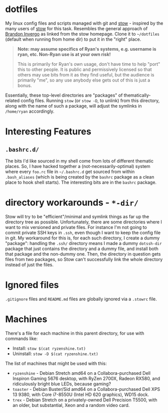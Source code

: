 # dotfiles
My linux config files and scripts managed with git and [stow][] - inspired by the many users of [stow][] for this task.
Resembles the general approach of [Brandon Invergo][] as linked from the stow homepage.
Clone it to `~/dotfiles` (default when running from home dir) to put it in the "right" place.

> **Note: may assume specifics of Ryan's systems, e.g. username is ryan, etc. Non-Ryan use is at your own risk!**
>
> This is primarily for Ryan's own usage, don't have time to help "port" this to other people.
> It is public and permissively licensed so that others may use bits from it as they find useful,
> but the audience is primarily "me", so any use anybody else gets out of this is just a bonus.


Essentially, these top-level directories are "packages" of thematically-related config files.
Running `stow` (or `stow -D`, to unlink) from this directory, along with the name of such a package,
will adjust the symlinks in `/home/ryan` accordingly.

[Brandon Invergo]: http://brandon.invergo.net/news/2012-05-26-using-gnu-stow-to-manage-your-dotfiles.html

# Interesting Features

## `.bashrc.d/`
The bits I'd like sourced in my shell come from lots of different thematic places.
So, I have hacked together a (not-necessarily-optimal) system where
every `foo.rc` file in `~/.bashrc.d` get sourced from within `.bash_aliases`
(which is being created by the `bashrc` package as a clean place to hook shell starts).
The interesting bits are in the `bashrc` package.

# directory workarounds - `*-dir/`
Stow will try to be "efficient"/minimal and symlink things as far up the directory tree as possible.
Unfortunately, there are some directories where I want to mix versioned and private files.
For instance I'm not going to commit private SSH keys in `.ssh`,
even though I want to keep the config file in git.
My workaround for this is, for each such directory, I create a dummy "package":
handling the `.ssh/` directory means I made a dummy `dotssh-dir` package that just contains the directory and a dummy file,
and install both that package and the non-dummy one.
Then, the directory in question gets files from two packages,
so Stow can't successfully link the whole directory instead of just the files.

# Ignored files
`.gitignore` files and `README.md` files are globally ignored via a `.stowrc` file.

# Machines

There's a file for each machine in this parent directory, for use with commands like:

- Install: `stow $(cat ryzenshine.txt)`
- Uninstall: `stow -D $(cat ryzenshine.txt)`

The list of machines that might be used with this:

- `ryzenshine` - Debian Stretch amd64 on a Collabora-purchased Dell Inspiron Gaming 5676 desktop, with RyZen 2700X, Radeon RX580, and ridiculously bright blue LEDs, because gaming?
- `toaster` - Debian Buster/Sid amd64 on a Collabora-purchased Dell XPS 13 9380, with Core i7-8550U (Intel HD 620 graphics), WD15 dock.
- `trex` - Debian Stretch on a privately-owned Dell Precision T5500, with an older, but substantial, Xeon and a random video card.

[stow]: http://www.gnu.org/software/stow/
